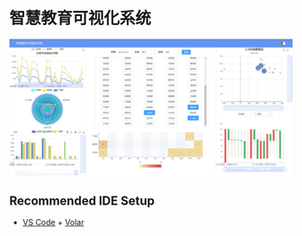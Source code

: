 # 智慧教育可视化系统



![可视化界面图](src/assets/img.png)



## Recommended IDE Setup

- [VS Code](https://code.visualstudio.com/) + [Volar](https://marketplace.visualstudio.com/items?itemName=Vue.volar)
